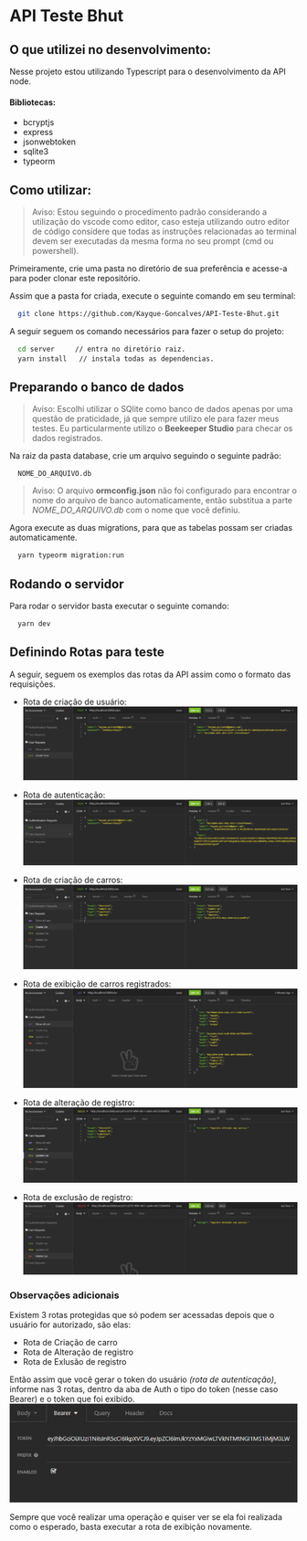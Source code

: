 # API Teste Bhut

## O que utilizei no desenvolvimento:

Nesse projeto estou utilizando Typescript para o desenvolvimento da API node.

#### Bibliotecas:

- bcryptjs
- express
- jsonwebtoken
- sqlite3
- typeorm

## Como utilizar:

> Aviso: Estou seguindo o procedimento padrão considerando a utilização do vscode como editor, caso esteja utilizando outro editor de código considere que todas as instruções relacionadas ao terminal devem ser executadas da mesma forma no seu prompt (cmd ou powershell).

Primeiramente, crie uma pasta no diretório de sua preferência e acesse-a para poder clonar este repositório.

Assim que a pasta for criada, execute o seguinte comando em seu terminal:

```bash
  git clone https://github.com/Kayque-Goncalves/API-Teste-Bhut.git
```

A seguir seguem os comando necessários para fazer o setup do projeto:

```bash
  cd server     // entra no diretório raiz.
  yarn install   // instala todas as dependencias.
```

## Preparando o banco de dados

> Aviso: Escolhi utilizar o SQlite como banco de dados apenas por uma questão de praticidade, já que sempre utilizo ele para fazer meus testes. Eu particularmente utilizo o **Beekeeper Studio** para checar os dados registrados.

Na raiz da pasta database, crie um arquivo seguindo o seguinte padrão:

```
  NOME_DO_ARQUIVO.db
```

> Aviso: O arquivo **ormconfig.json** não foi configurado para encontrar o nome do arquivo de banco automaticamente, então substitua a parte _NOME_DO_ARQUIVO.db_ com o nome que você definiu.

Agora execute as duas migrations, para que as tabelas possam ser criadas automaticamente.

```bash
  yarn typeorm migration:run
```

## Rodando o servidor

Para rodar o servidor basta executar o seguinte comando:

```bash
  yarn dev
```

## Definindo Rotas para teste

A seguir, seguem os exemplos das rotas da API assim como o formato das requisições.

- Rota de criação de usuário:
  ![createUser](/.github/createUser.PNG)

- Rota de autenticação:
  ![auth](/.github/auth.PNG)

- Rota de criação de carros:
  ![createCar](/.github/createCar.PNG)

- Rota de exibição de carros registrados:
  ![showCars](/.github/showCars.PNG)

- Rota de alteração de registro:
  ![updateCar](/.github/updateCar.PNG)

- Rota de exclusão de registro:
  ![deleteCar](/.github/deleteCar.PNG)

### Observações adicionais

Existem 3 rotas protegidas que só podem ser acessadas depois que o usuário for autorizado, são elas:

- Rota de Criação de carro
- Rota de Alteração de registro
- Rota de Exlusão de registro

Então assim que você gerar o token do usuário _(rota de autenticação)_, informe nas 3 rotas, dentro da aba de Auth o tipo do token (nesse caso Bearer) e o token que foi exibido.
![token](/.github/token.PNG)

Sempre que você realizar uma operação e quiser ver se ela foi realizada como o esperado, basta executar a rota de exibição novamente.
